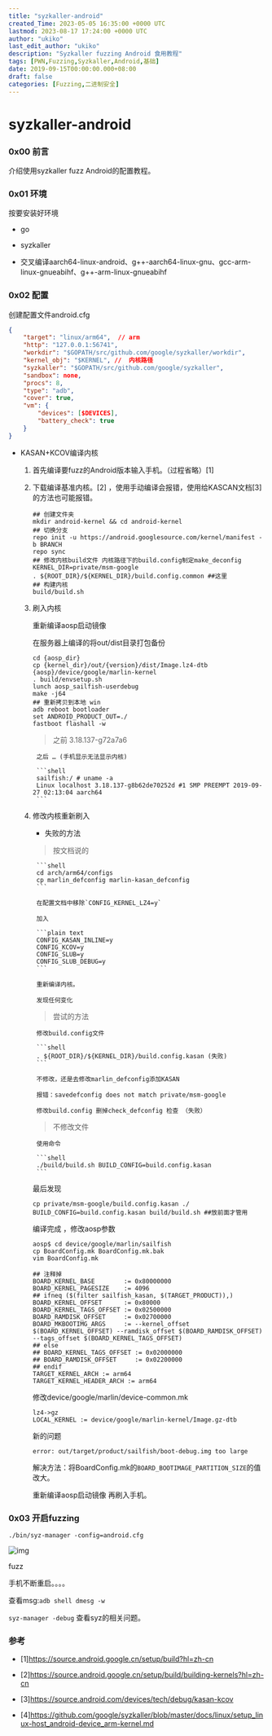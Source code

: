 ```yaml
---
title: "syzkaller-android"
created_Time: 2023-05-05 16:35:00 +0000 UTC
lastmod: 2023-08-17 17:24:00 +0000 UTC
author: "ukiko"
last_edit_author: "ukiko"
description: "Syzkaller fuzzing Android 食用教程"
tags: [PWN,Fuzzing,Syzkaller,Android,基础]
date: 2019-09-15T00:00:00.000+08:00
draft: false
categories: [Fuzzing,二进制安全]
---
```


# syzkaller-android

### 0x00 前言

介绍使用syzkaller fuzz Android的配置教程。

### 0x01 环境

按要安装好环境

- go

- syzkaller

- 交叉编译aarch64-linux-android、g++-aarch64-linux-gnu、gcc-arm-linux-gnueabihf、g++-arm-linux-gnueabihf

### 0x02 配置

创建配置文件android.cfg

```json
{
	"target": "linux/arm64",  // arm
	"http": "127.0.0.1:56741",
	"workdir": "$GOPATH/src/github.com/google/syzkaller/workdir",
	"kernel_obj": "$KERNEL", //  内核路径
	"syzkaller": "$GOPATH/src/github.com/google/syzkaller",
	"sandbox": none,
	"procs": 8,
	"type": "adb",
	"cover": true,
	"vm": {
		"devices": [$DEVICES],
		"battery_check": true
	}
}
```

- KASAN+KCOV编译内核

	1. 首先编译要fuzz的Android版本输入手机。（过程省略）[1]

	1. 下载编译基准内核。[2] ，使用手动编译会报错，使用给KASCAN文档[3]的方法也可能报错。
	
		```shell
		## 创建文件夹
		mkdir android-kernel && cd android-kernel
		## 切换分支
		repo init -u https://android.googlesource.com/kernel/manifest -b BRANCH
		repo sync
		## 修改内核build文件 内核路径下的build.config制定make_deconfig
		KERNEL_DIR=private/msm-google
		. ${ROOT_DIR}/${KERNEL_DIR}/build.config.common ##这里
		## 构建内核
		build/build.sh
		```
	
	

	1. 刷入内核
	
		重新编译aosp启动镜像
	
		在服务器上编译的将out/dist目录打包备份
	
		```shell
		cd {aosp_dir}
		cp {kernel_dir}/out/{version}/dist/Image.lz4-dtb {aosp}/device/google/marlin-kernel
		. build/envsetup.sh
		lunch aosp_sailfish-userdebug 
		make -j64
		## 重新拷贝到本地 win
		adb reboot bootloader
		set ANDROID_PRODUCT_OUT=./
		fastboot flashall -w
		```
	
		> 之前 3.18.137-g72a7a6
		
			之后 … (手机显示无法显示内核)
		
			```shell
			sailfish:/ # uname -a
			Linux localhost 3.18.137-g8b62de70252d #1 SMP PREEMPT 2019-09-27 02:13:04 aarch64
			```
		
		
	
	

	1. 修改内核重新刷入
	
		- 失败的方法
	
		> 按文档说的
		
			```shell
			cd arch/arm64/configs
			cp marlin_defconfig marlin-kasan_defconfig
			```
		
			在配置文档中移除`CONFIG_KERNEL_LZ4=y`
		
			加入
		
			```plain text
			CONFIG_KASAN_INLINE=y
			CONFIG_KCOV=y
			CONFIG_SLUB=y
			CONFIG_SLUB_DEBUG=y
			```
		
			重新编译内核。
		
			发现任何变化
		
		
	
		> 尝试的方法
		
			修改build.config文件
		
			```shell
			. ${ROOT_DIR}/${KERNEL_DIR}/build.config.kasan (失败)
			```
		
			不修改，还是去修改marlin_defconfig添加KASAN
		
			报错：savedefconfig does not match private/msm-google
		
			修改build.config 删掉check_defconfig 检查 （失败）
		
		
	
		> 不修改文件
		
			使用命令
		
			```shell
			./build/build.sh BUILD_CONFIG=build.config.kasan
			```
		
		
	
		最后发现
	
		```shell
		cp private/msm-google/build.config.kasan ./
		BUILD_CONFIG=build.config.kasan build/build.sh ##放前面才管用
		```
	
		编译完成 ，修改aosp参数
	
		```shell
		aosp$ cd device/google/marlin/sailfish
		cp BoardConfig.mk BoardConfig.mk.bak
		vim BoardConfig.mk
		```
	
		```shell
		## 注释掉
		BOARD_KERNEL_BASE        := 0x80000000
		BOARD_KERNEL_PAGESIZE    := 4096
		## ifneq ($(filter sailfish_kasan, $(TARGET_PRODUCT)),)
		BOARD_KERNEL_OFFSET      := 0x80000
		BOARD_KERNEL_TAGS_OFFSET := 0x02500000
		BOARD_RAMDISK_OFFSET     := 0x02700000
		BOARD_MKBOOTIMG_ARGS     := --kernel_offset $(BOARD_KERNEL_OFFSET) --ramdisk_offset $(BOARD_RAMDISK_OFFSET) --tags_offset $(BOARD_KERNEL_TAGS_OFFSET)
		## else
		## BOARD_KERNEL_TAGS_OFFSET := 0x02000000
		## BOARD_RAMDISK_OFFSET     := 0x02200000
		## endif
		TARGET_KERNEL_ARCH := arm64
		TARGET_KERNEL_HEADER_ARCH := arm64
		```
	
		修改device/google/marlin/device-common.mk
	
		```shell
		lz4->gz
		LOCAL_KERNEL := device/google/marlin-kernel/Image.gz-dtb
		```
	
		新的问题
	
		```shell
		error: out/target/product/sailfish/boot-debug.img too large
		```
	
		解决方法：将BoardConfig.mk的`BOARD_BOOTIMAGE_PARTITION_SIZE`的值改大。
	
		重新编译aosp启动镜像 再刷入手机。
	
	



### 0x03 开启fuzzing

```shell
./bin/syz-manager -config=android.cfg
```

![img](https://my-md-1253484710.file.myqcloud.com/20200916163028.png)

fuzz

手机不断重启。。。。

查看msg:`adb shell dmesg -w`

`syz-manager -debug` 查看syz的相关问题。

### 参考

- [1]https://source.android.google.cn/setup/build?hl=zh-cn

- [2]https://source.android.google.cn/setup/build/building-kernels?hl=zh-cn

- [3]https://source.android.com/devices/tech/debug/kasan-kcov

- [4]https://github.com/google/syzkaller/blob/master/docs/linux/setup_linux-host_android-device_arm-kernel.md

